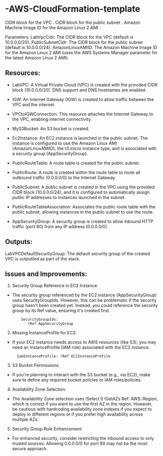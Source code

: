 # -AWS-CloudFormation-template
CIDR block for the VPC .
CIDR block for the public subnet . 
Amazon Machine Image ID for the Amazon Linux 2 AMI .

Parameters:
LabVpcCidr: The CIDR block for the VPC (default is 10.0.0.0/20).
PublicSubnetCidr: The CIDR block for the public subnet (default is 10.0.0.0/24).
AmazonLinuxAMIID: The Amazon Machine Image ID for the Amazon Linux 2 AMI (uses the AWS Systems Manager parameter for the latest Amazon Linux 2 AMI).
## Resources:
* LabVPC: A Virtual Private Cloud (VPC) is created with the provided CIDR block (10.0.0.0/20). DNS support and DNS hostnames are enabled.

* IGW: An Internet Gateway (IGW) is created to allow traffic between the VPC and the internet.

* VPCtoIGWConnection: This resource attaches the Internet Gateway to the VPC, enabling internet connectivity.

* MyS3Bucket: An S3 bucket is created.

* Ec2Instance: An EC2 instance is launched in the public subnet. The instance is configured to use the Amazon Linux AMI (AmazonLinuxAMIID), the t3.micro instance type, and is associated with a security group (AppSecurityGroup).

* PublicRouteTable: A route table is created for the public subnet.

* PublicRoute: A route is created within the route table to route all outbound traffic (0.0.0.0/0) to the Internet Gateway.

* PublicSubnet: A public subnet is created in the VPC using the provided CIDR block (10.0.0.0/24), and it is configured to automatically assign public IP addresses to instances launched in the subnet.

* PublicRouteTableAssociation: Associates the public route table with the public subnet, allowing instances in the public subnet to use the route.

* AppSecurityGroup: A security group is created to allow inbound HTTP traffic (port 80) from any IP address (0.0.0.0/0).

## Outputs:
LabVPCDefaultSecurityGroup: The default security group of the created VPC is outputted as part of the stack.

## Issues and Improvements:
1. Security Group Reference in EC2 Instance:

* The security group referenced by the EC2 instance (AppSecurityGroup) uses SecurityGroupIds. However, this can be problematic if the security group hasn't been created yet. Instead, you could reference the security group by its Ref value, ensuring it's created first.

    ```ymal
        SecurityGroupIds:
         - !Ref AppSecurityGroup

2. Missing InstanceProfile for EC2:

* If your EC2 instance needs access to AWS resources (like S3), you may need an InstanceProfile (IAM role) associated with the EC2 instance.

    ```ymal
      IamInstanceProfile: !Ref EC2InstanceProfile

3. S3 Bucket Permissions:

* If you're planning to interact with the S3 bucket (e.g., via EC2), make sure to define any required bucket policies or IAM roles/policies.
  
4. Availability Zone Selection:
* The Availability Zone selection uses !Select 0 !GetAZs Ref: AWS::Region, which is correct if you want to use the first AZ in the region. However, be cautious with hardcoding availability zone indexes if you expect to deploy in different regions or if you prefer high availability across multiple AZs.
  
5. Security Group Rule Enhancement:

* For enhanced security, consider restricting the inbound access to only trusted sources. Allowing 0.0.0.0/0 for port 80 may not be the most secure approach.
